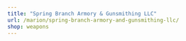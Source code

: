 ```yaml
---
title: "Spring Branch Armory & Gunsmithing LLC"
url: /marion/spring-branch-armory-and-gunsmithing-llc/
shop: weapons
---
```

